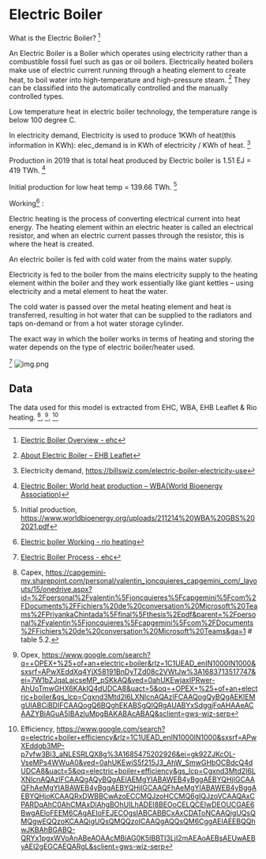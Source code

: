 # Electric Boiler

What is the Electric Boiler? [^2]

An Electric Boiler is a Boiler which operates using electricity rather than a combustible fossil fuel such as gas or oil boilers.
Electrically heated boilers make use of electric current running through a heating element to create heat, to boil water into high-temperature and high-pressure steam. [^4]
They can be classified into the automatically controlled and the manually controlled types.

Low temperature heat in electric boiler technology, the temperature range is below 100 degree C.

In electricity demand, Electricity is used to produce 1KWh of heat(this information in KWh): elec_demand is in
KWh of electricity / KWh of heat. [^9]

Production in 2019 that is total heat produced by Electric boiler is 1.51 EJ = 419 TWh. [^5]

Initial production for low heat temp = 139.66 TWh. [^10]

Working[^1] :

Electric heating is the process of converting electrical current into heat energy. The heating element within an electric heater is called an electrical resistor, and when an electric current passes through the resistor, this is where the heat is created.

An electric boiler is fed with cold water from the mains water supply.

Electricity is fed to the boiler from the mains electricity supply to the heating element within the boiler and they work essentially like giant kettles – using electricity and a metal element to heat the water.

The cold water is passed over the metal heating element and heat is transferred, resulting in hot water that can be supplied to the radiators and taps on-demand or from a hot water storage cylinder.

The exact way in which the boiler works in terms of heating and storing the water depends on the type of electric boiler/heater used.

[^3]
![img.png](img.png)
## Data     
The data used for this model is extracted from EHC, WBA, EHB Leaflet & Rio heating. [^6], [^7], [^8]

[^1]: [Electric boiler Working - rio heating](https://www.rioheating.com/how-do-electric-heaters-work/#:~:text=Electric%20heating%20is%20the%20process,where%20the%20heat%20is%20created.)

[^2]: [Electric Boiler Overview - ehc](https://www.electric-heatingcompany.co.uk/article/electric-boiler-guide/#:~:text=An%20Electric%20Boiler%20is%20a%20device%20used%20to%20heat%20your,designed%20to%20maximise%20surface%20area.)

[^3]: [Electric Boiler Process - ehc](https://www.electric-heatingcompany.co.uk/article/how-do-electric-boilers-heaters-work/)

[^4]: [About Electric Boiler – EHB Leaflet](https://www.labour.gov.hk/eng/public/bpvd/EHB_Leaflet_2016_Eng_2%20web.pdf)

[^5]: [Electric Boiler: World heat production – WBA(World Bioenergy Association)](https://www.worldbioenergy.org/uploads/211214%20WBA%20GBS%202021.pdf)

[^6]: Capex, https://capgemini-my.sharepoint.com/personal/valentin_joncquieres_capgemini_com/_layouts/15/onedrive.aspx?id=%2Fpersonal%2Fvalentin%5Fjoncquieres%5Fcapgemini%5Fcom%2FDocuments%2FFichiers%20de%20conversation%20Microsoft%20Teams%2FPriyankaChintada%5Ffinal%5Fthesis%2Epdf&parent=%2Fpersonal%2Fvalentin%5Fjoncquieres%5Fcapgemini%5Fcom%2FDocuments%2FFichiers%20de%20conversation%20Microsoft%20Teams&ga=1 # table 5.2.

[^7]: Opex, https://www.google.com/search?q=+OPEX+%25+of+an+electric+boiler&rlz=1C1UEAD_enIN1000IN1000&sxsrf=APwXEddXq4YjX58191BnDyTZd08c2VWtJw%3A1683713517747&ei=7W1bZJqaLaicseMP_pSKkAQ&ved=0ahUKEwjaxIPRwer-AhUoTmwGHX6KAkIQ4dUDCA8&uact=5&oq=+OPEX+%25+of+an+electric+boiler&gs_lcp=Cgxnd3Mtd2l6LXNlcnAQAzIFCAAQogQyBQgAEKIEMgUIABCiBDIFCAAQogQ6BQghEKABSgQIQRgAUABYxSdggjFoAHAAeACAAZYBiAGuA5IBAzIuMpgBAKABAcABAQ&sclient=gws-wiz-serp

[^8]: Efficiency, https://www.google.com/search?q=electric+boiler+efficiency&rlz=1C1UEAD_enIN1000IN1000&sxsrf=APwXEddgb3MP-p7vfw3Bi3_aNLESRLQX8g%3A1685475202926&ei=gk92ZJKcOL-VseMPs4WWuA0&ved=0ahUKEwiS5f215J3_AhW_SmwGHbOCBdcQ4dUDCA8&uact=5&oq=electric+boiler+efficiency&gs_lcp=Cgxnd3Mtd2l6LXNlcnAQAzIFCAAQgAQyBQgAEIAEMgYIABAWEB4yBggAEBYQHjIGCAAQFhAeMgYIABAWEB4yBggAEBYQHjIGCAAQFhAeMgYIABAWEB4yBggAEBYQHjoKCAAQRxDWBBCwAzoECCMQJzoHCCMQ6gIQJzoVCAAQAxCPARDqAhC0AhCMAxDlAhgBOhUILhADEI8BEOoCELQCEIwDEOUCGAE6BwgAEIoFEEM6CAgAEIoFEJECOgsIABCABBCxAxCDAToNCAAQigUQsQMQgwEQQzoKCAAQigUQsQMQQzoICAAQgAQQsQM6CggAEIAEEBQQhwJKBAhBGABQ-QRYx1pgxWVoAnABeAOAAcMBiAG0K5IBBTI3LjI2mAEAoAEBsAEUwAEByAEI2gEGCAEQARgL&sclient=gws-wiz-serp

[^9]: Electricity demand, https://billswiz.com/electric-boiler-electricity-use

[^10]: Initial production, https://www.worldbioenergy.org/uploads/211214%20WBA%20GBS%202021.pdf

